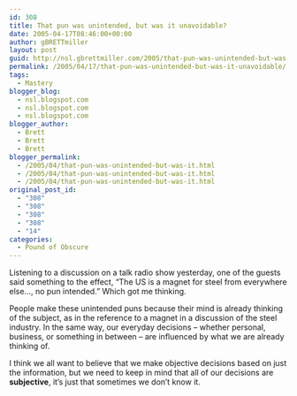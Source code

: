 ```yaml
---
id: 308
title: That pun was unintended, but was it unavoidable?
date: 2005-04-17T08:46:00+00:00
author: gBRETTmiller
layout: post
guid: http://nsl.gbrettmiller.com/2005/that-pun-was-unintended-but-was-it-unavoidable
permalink: /2005/04/17/that-pun-was-unintended-but-was-it-unavoidable/
tags:
  - Mastery
blogger_blog:
  - nsl.blogspot.com
  - nsl.blogspot.com
  - nsl.blogspot.com
blogger_author:
  - Brett
  - Brett
  - Brett
blogger_permalink:
  - /2005/04/that-pun-was-unintended-but-was-it.html
  - /2005/04/that-pun-was-unintended-but-was-it.html
  - /2005/04/that-pun-was-unintended-but-was-it.html
original_post_id:
  - "308"
  - "308"
  - "308"
  - "308"
  - "14"
categories:
  - Pound of Obscure
---
```

Listening to a discussion on a talk radio show yesterday, one of the guests said something to the effect, &#8220;The US is a magnet for steel from everywhere else&#8230;, no pun intended.&#8221; Which got me thinking.

People make these unintended puns because their mind is already thinking of the subject, as in the reference to a magnet in a discussion of the steel industry. In the same way, our everyday decisions &#8211; whether personal, business, or something in between &#8211; are influenced by what we are already thinking of. 

I think we all want to believe that we make objective decisions based on just the information, but we need to keep in mind that all of our decisions are **subjective**, it&#8217;s just that sometimes we don&#8217;t know it.